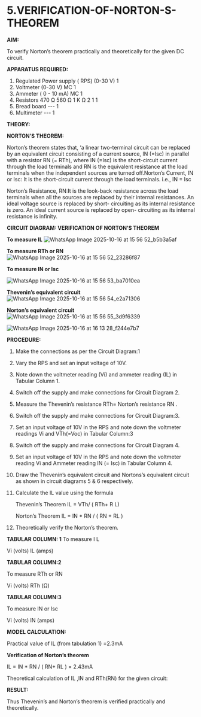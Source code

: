 # 5.VERIFICATION-OF-NORTON-S-THEOREM

**AIM:**

To verify Norton’s theorem practically and theoretically for the given DC circuit.

**APPARATUS REQUIRED:**

1.	Regulated Power supply ( RPS)	(0-30 V)	1
2.	Voltmeter	(0-30 V) MC	1
3.	Ammeter	( 0 - 10 mA) MC	1
4.	Resistors	470 Ω 560 Ω 1 K Ω	2 1 1
5.	Bread board	---	1
6.	Multimeter	---	1

**THEORY:**

**NORTON’S THEOREM:**

Norton’s theorem states that, ‘a linear two-terminal circuit can be replaced by an equivalent circuit consisting of a current source, IN (=Isc) in parallel with a resistor RN (= RTh), where IN (=Isc) is the short-circuit current through the load terminals and RN is the equivalent resistance at the load terminals when the independent sources are turned off.Norton’s Current, IN or Isc:
It is the short-circuit current through the load terminals. i.e., IN = Isc

Norton’s Resistance, RN:It is the look-back resistance across the load terminals when all the sources are replaced by their internal resistances. An ideal voltage source is replaced by short- circuiting as its internal resistance is zero. An ideal current source is replaced by open- circuiting as its internal resistance is infinity.
 
**CIRCUIT DIAGRAM: VERIFICATION OF NORTON’S THEOREM**

**To measure IL**
![WhatsApp Image 2025-10-16 at 15 56 52_b5b3a5af](https://github.com/user-attachments/assets/601e0052-38c6-44b4-a0be-04c07d02048a)



**To measure RTh or RN**
![WhatsApp Image 2025-10-16 at 15 56 52_23286f87](https://github.com/user-attachments/assets/afb9c3ff-e731-470c-a768-867cf8003558)




**To measure IN or Isc**

 ![WhatsApp Image 2025-10-16 at 15 56 53_ba7010ea](https://github.com/user-attachments/assets/2b111b40-553e-40fa-911e-a1c9d1a602f5)

**Thevenin’s equivalent circuit**
![WhatsApp Image 2025-10-16 at 15 56 54_e2a71306](https://github.com/user-attachments/assets/d5afcbad-ab57-4f75-b532-78dcb875fc12)


**Norton’s equivalent circuit**
![WhatsApp Image 2025-10-16 at 15 56 55_3d9f6339](https://github.com/user-attachments/assets/c0602c52-a19e-498e-8e06-8afa9726702a)

![WhatsApp Image 2025-10-16 at 16 13 28_f244e7b7](https://github.com/user-attachments/assets/3524a897-68b4-41a4-866e-7ab163ac7721)


**PROCEDURE:**

1.	Make the connections as per the Circuit Diagram:1

2.	Vary the RPS and set an input voltage of 10V.

3.	Note down the voltmeter reading (Vi) and ammeter reading (IL) in Tabular Column 1.

4.	Switch off the supply and make connections for Circuit Diagram 2.

5.	Measure the Thevenin’s resistance RTh= Norton’s resistance RN .

6.	Switch off the supply and make connections for Circuit Diagram:3.

7.	Set an input voltage of 10V in the RPS and note down the voltmeter readings Vi and VTh(=Voc) in Tabular Column:3

8.	Switch off the supply and make connections for Circuit Diagram 4.

9.	Set an input voltage of 10V in the RPS and note down the voltmeter reading Vi and Ammeter reading IN (= Isc) in Tabular Column 4.

10.	Draw the Thevenin’s equivalent circuit and Nortons’s equivalent circuit as shown in circuit diagrams 5 & 6 respectively.

11.	Calculate the IL value using the formula

   	Thevenin’s Theorem IL = VTh/ ( RTh+ R L)

   	Norton’s Theorem IL = IN * RN / ( RN + RL )

12.	Theoretically verify the Norton’s theorem.

**TABULAR COLUMN: 1**
To measure I L

Vi (volts)	IL (amps)

**TABULAR COLUMN:2**

To measure RTh or RN

Vi (volts)	RTh (Ω)


**TABULAR COLUMN:3**

To measure IN or Isc

Vi (volts)	IN (amps)
	
**MODEL CALCULATION:**

Practical value of IL (from tabulation 1) =2.3mA

**Verification of Norton’s theorem**

IL = IN * RN / ( RN+ RL ) = 2.43mA

Theoretical calculation of IL ,IN and RTh(RN) for the given circuit:
 


**RESULT:**

Thus Thevenin’s and Norton’s theorem is verified practically and theoretically.
